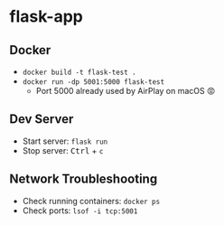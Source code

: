 # flask-app

## Docker

- `docker build -t flask-test .`
- `docker run -dp 5001:5000 flask-test`
  - Port 5000 already used by AirPlay on macOS :rage:

## Dev Server

- Start server: `flask run`
- Stop server: <kbd>Ctrl</kbd> + `c`

## Network Troubleshooting

- Check running containers: `docker ps`
- Check ports: `lsof -i tcp:5001`
